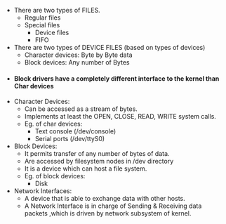 - There are two types of FILES.
	- Regular files
	- Special files
		- Device files
		- FIFO
- There are two types of DEVICE FILES (based on types of devices)
	- Character devices: Byte by Byte data
	- Block devices: Any number of Bytes
- #### Block drivers have a completely different interface to the kernel than Char devices ####
- Character Devices:
	- Can be accessed as a stream of bytes.
	- Implements at least the OPEN, CLOSE, READ, WRITE system calls.
	- Eg. of char devices: 
		- Text console (/dev/console)
		- Serial ports (/dev/ttyS0)
- Block Devices:
	- It permits transfer of any number of bytes of data.
	- Are accessed by filesystem nodes in /dev directory
	- It is a device which can host  a file system.
	- Eg. of block devices:
		- Disk
- Network Interfaces:
	-  A device that is  able to exchange data with other hosts.
	- A Network Interface is in charge of Sending & Receiving data packets ,which is driven by network subsystem of kernel.